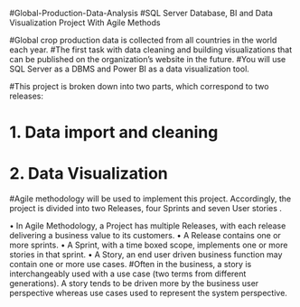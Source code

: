 #Global-Production-Data-Analysis
#SQL Server Database, BI and Data Visualization Project With Agile Methods
 
#Global crop production data is collected from all countries in the world each year. 
#The first task with data cleaning and building visualizations that can be published on the organization’s website in the future. 
#You will use SQL Server as a DBMS and Power BI as a data visualization tool.

#This project is broken down into two parts, which correspond to two releases:
# 1. Data import and cleaning
# 2. Data Visualization

#Agile methodology will be used to implement this project. Accordingly, the project is divided into two Releases, four Sprints and seven User stories .

• In Agile Methodology, a Project has multiple Releases, with each release delivering a business
value to its customers.
• A Release contains one or more sprints.
• A Sprint, with a time boxed scope, implements one or more stories in that sprint.
• A Story, an end user driven business function may contain one or more use cases.
#Often in the business, a story is interchangeably used with a use case (two terms from different generations).
A story tends to be driven more by the business user perspective whereas use cases used to
represent the system perspective.



